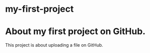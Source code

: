 # my-first-project
# About my first project on GitHub.
This project is about uploading a file on GitHub.
